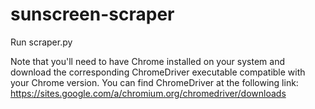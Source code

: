 # sunscreen-scraper

Run scraper.py

Note that you'll need to have Chrome installed on your system and download the corresponding ChromeDriver executable compatible with your Chrome version. You can find ChromeDriver at the following link: https://sites.google.com/a/chromium.org/chromedriver/downloads